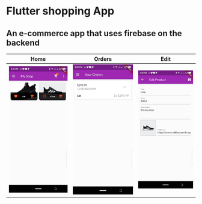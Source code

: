 # Flutter shopping App 

## An e-commerce app that uses firebase on the backend

| Home | Orders | Edit |
|------|-------|--------|
|![Home screenshot](screenshots/home.jpeg) | ![Orders screenshot](screenshots/orders.jpeg) | ![Edit screenshot](screenshots/edit.jpeg) | 